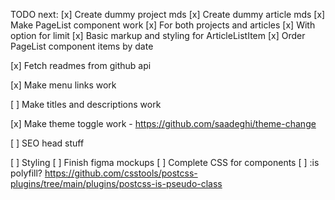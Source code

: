 TODO next:
[x] Create dummy project mds
[x] Create dummy article mds
[x] Make PageList component work
  [x] For both projects and articles
  [x] With option for limit
  [x] Basic markup and styling for ArticleListItem
  [x] Order PageList component items by date

[x] Fetch readmes from github api

[x] Make menu links work

[ ] Make titles and descriptions work

[x] Make theme toggle work - https://github.com/saadeghi/theme-change

[ ] SEO head stuff

[ ] Styling
  [ ] Finish figma mockups
  [ ] Complete CSS for components
  [ ] :is polyfill? https://github.com/csstools/postcss-plugins/tree/main/plugins/postcss-is-pseudo-class